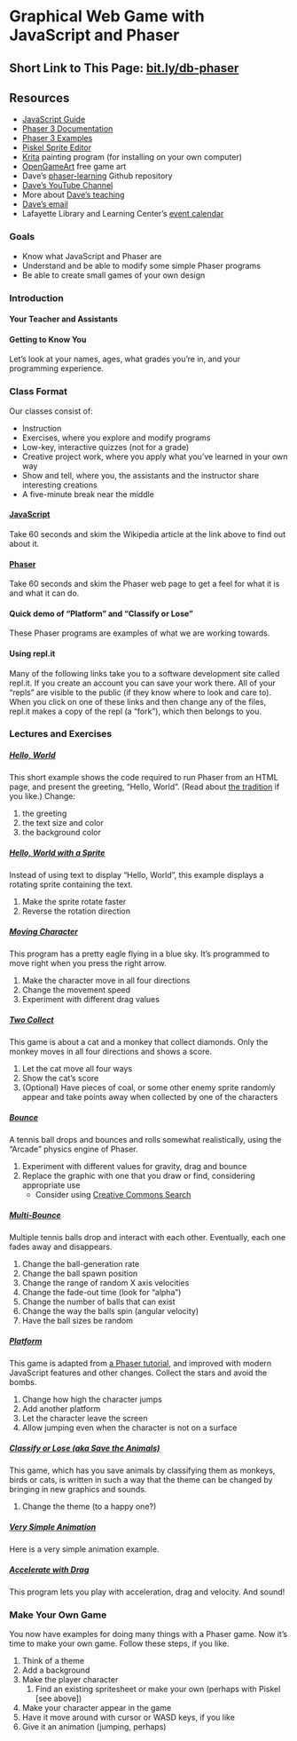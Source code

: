 # Graphical Web Game with JavaScript and Phaser

## Short Link to This Page: [bit.ly/db-phaser](https://bit.ly/db-phaser)

## Resources
- [JavaScript Guide](https://developer.mozilla.org/en-US/docs/Web/JavaScript/Guide)
- [Phaser 3 Documentation](https://photonstorm.github.io/phaser3-docs/)
- [Phaser 3 Examples](https://labs.phaser.io/index.html)
- [Piskel Sprite Editor](https://www.piskelapp.com/)
- [Krita](https://krita.org/en/) painting program (for installing on
your own computer)
- [OpenGameArt](https://opengameart.org/) free game art
- Dave’s [phaser-learning](https://github.com/dcbriccetti/phaser-lessons/) Github repository
- [Dave’s YouTube Channel](www.youtube.com/dcbriccetti)
- More about [Dave’s teaching](https://davebsoft.com/programming-for-kids/)
- [Dave’s email](mailto:daveb@davebsoft.com)
- Lafayette Library and Learning Center’s [event calendar](www.lllcf.org/program-calendar/)

### Goals
- Know what JavaScript and Phaser are
- Understand and be able to modify some simple Phaser programs
- Be able to create small games of your own design

### Introduction
#### Your Teacher and Assistants
#### Getting to Know You
Let’s look at your names, ages, what grades you’re in, and
your programming experience.
### Class Format
Our classes consist of:
- Instruction
- Exercises, where you explore and modify programs
- Low-key, interactive quizzes (not for a grade)
- Creative project work, where you apply what you’ve learned in your own way
- Show and tell, where you, the assistants and the instructor share interesting creations
- A five-minute break near the middle

#### [JavaScript](https://en.wikipedia.org/wiki/JavaScript)
Take 60 seconds and skim the Wikipedia article at the link above
to find out about it.

#### [Phaser](http://phaser.io)
Take 60 seconds and skim the Phaser web page to get a feel for
what it is and what it can do.

#### Quick demo of “Platform” and “Classify or Lose”
These Phaser programs are examples of what we are working towards.

#### Using repl.it
Many of the following links take you to a software
development site called repl.it. If you create an account you can save
your work there. All of your “repls” are visible to the public (if
they know where to look and care to). When you click on one of these
links and then change any of the files, repl.it makes a copy of
the repl (a “fork”), which then belongs to you.

### Lectures and Exercises

##### [Hello, World](https://repl.it/@dcbriccetti/hello)
This short example shows the code required to run Phaser from an
HTML page, and present the greeting, “Hello, World”. (Read about [the
tradition](https://en.wikipedia.org/wiki/%22Hello,_World!%22_program)
if you like.) Change:
1. the greeting
1. the text size and color
1. the background color

##### [Hello, World with a Sprite](https://repl.it/@dcbriccetti/hello-sprite)
Instead of using text to display “Hello, World”,
this example displays a rotating sprite containing the text.
1. Make the sprite rotate faster
1. Reverse the rotation direction

##### [Moving Character](https://repl.it/@dcbriccetti/moving-character)
This program has a pretty eagle flying in a blue sky. It’s programmed to
move right when you press the right arrow.
1. Make the character move in all four directions
1. Change the movement speed
1. Experiment with different drag values

##### [Two Collect](https://repl.it/@dcbriccetti/two-collect)
This game is about a cat and a monkey that collect diamonds. Only
the monkey moves in all four directions and shows a score.
1. Let the cat move all four ways
1. Show the cat’s score
1. (Optional) Have pieces of coal, or some other enemy sprite randomly
    appear and take points away when collected by one of the characters

##### [Bounce](https://repl.it/@dcbriccetti/bounce)
A tennis ball drops and bounces and rolls somewhat realistically, using
the “Arcade” physics engine of Phaser.
1. Experiment with different values for gravity, drag and bounce
1. Replace the graphic with one that you draw or find, considering appropriate use
    - Consider using [Creative Commons Search](https://search.creativecommons.org/)

##### [Multi-Bounce](https://repl.it/@dcbriccetti/multi-bounce)
Multiple tennis balls drop and interact with each other. Eventually,
each one fades away and disappears.
1. Change the ball-generation rate
1. Change the ball spawn position
1. Change the range of random X axis velocities
1. Change the fade-out time (look for “alpha”)
1. Change the number of balls that can exist
1. Change the way the balls spin (angular velocity)
1. Have the ball sizes be random

##### [Platform](https://repl.it/@dcbriccetti/platform)
This game is adapted from [a Phaser tutorial](https://phaser.io/tutorials/making-your-first-phaser-3-game), and improved
with modern JavaScript features and other changes. Collect the stars
and avoid the bombs.
1. Change how high the character jumps
1. Add another platform
1. Let the character leave the screen
1. Allow jumping even when the character is not on a surface

##### [Classify or Lose (aka Save the Animals)](https://repl.it/@dcbriccetti/classify-or-lose)
This game, which has you save animals by classifying them as monkeys,
birds or cats, is written in such a way that the theme can be changed
by bringing in new graphics and sounds.
1. Change the theme (to a happy one?)

##### [Very Simple Animation](https://repl.it/@dcbriccetti/very-simple-animation)
Here is a very simple animation example.

##### [Accelerate with Drag](https://repl.it/@dcbriccetti/drag-accel)
This program lets you play with acceleration, drag and velocity. And
sound!

### Make Your Own Game
You now have examples for doing many things with a Phaser game. Now it’s
time to make your own game. Follow these steps, if you like.
1. Think of a theme
1. Add a background
1. Make the player character
    1. Find an existing spritesheet or make your own (perhaps with
    Piskel \[see above\])
1. Make your character appear in the game
1. Have it move around with cursor or WASD keys, if you like
1. Give it an animation (jumping, perhaps)

